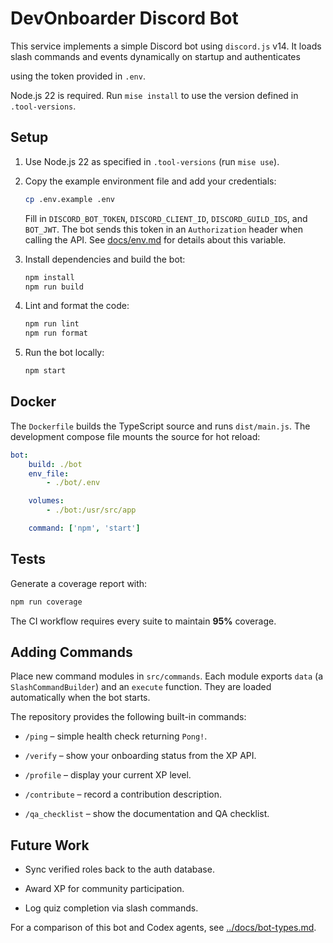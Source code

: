 # DevOnboarder Discord Bot

This service implements a simple Discord bot using `discord.js` v14.
It loads slash commands and events dynamically on startup and authenticates

using the token provided in `.env`.

Node.js 22 is required. Run `mise install` to use the version defined in `.tool-versions`.

## Setup

1. Use Node.js 22 as specified in `.tool-versions` (run `mise use`).

2. Copy the example environment file and add your credentials:

    ```bash
    cp .env.example .env
    ```

    Fill in `DISCORD_BOT_TOKEN`, `DISCORD_CLIENT_ID`, `DISCORD_GUILD_IDS`,
    and `BOT_JWT`. The bot sends this token in an `Authorization` header
    when calling the API. See [docs/env.md](../docs/env.md) for details
    about this variable.

3. Install dependencies and build the bot:

    ```bash
    npm install
    npm run build
    ```

4. Lint and format the code:

    ```bash
    npm run lint
    npm run format
    ```

5. Run the bot locally:

    ```bash
    npm start
    ```

## Docker

The `Dockerfile` builds the TypeScript source and runs `dist/main.js`.
The development compose file mounts the source for hot reload:

```yaml
bot:
    build: ./bot
    env_file:
        - ./bot/.env

    volumes:
        - ./bot:/usr/src/app

    command: ['npm', 'start']

```

## Tests

Generate a coverage report with:

```bash
npm run coverage

```

The CI workflow requires every suite to maintain **95%** coverage.

## Adding Commands

Place new command modules in `src/commands`. Each module exports
`data` (a `SlashCommandBuilder`) and an `execute` function. They are
loaded automatically when the bot starts.

The repository provides the following built-in commands:

- `/ping` – simple health check returning `Pong!`.

- `/verify` – show your onboarding status from the XP API.

- `/profile` – display your current XP level.

- `/contribute` – record a contribution description.

- `/qa_checklist` – show the documentation and QA checklist.

## Future Work

- Sync verified roles back to the auth database.

- Award XP for community participation.

- Log quiz completion via slash commands.

For a comparison of this bot and Codex agents, see [../docs/bot-types.md](../docs/bot-types.md).
